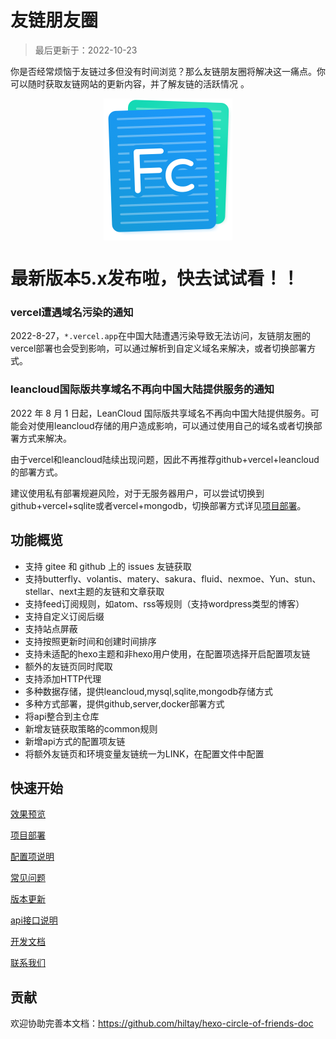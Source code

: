 # 友链朋友圈

> 最后更新于：2022-10-23

你是否经常烦恼于友链过多但没有时间浏览？那么友链朋友圈将解决这一痛点。你可以随时获取友链网站的更新内容，并了解友链的活跃情况 。

<div class="fc"><img src="./fcircle.png" alt="fcircle" /></div>
<style>
.fc{
display: flex;
align-items: center;
justify-content: center;
}
</style>


# 最新版本5.x发布啦，快去试试看！！

### vercel遭遇域名污染的通知

2022-8-27，`*.vercel.app`在中国大陆遭遇污染导致无法访问，友链朋友圈的vercel部署也会受到影响，可以通过解析到自定义域名来解决，或者切换部署方式。

### leancloud国际版共享域名不再向中国大陆提供服务的通知

2022 年 8 月 1 日起，LeanCloud 国际版共享域名不再向中国大陆提供服务。可能会对使用leancloud存储的用户造成影响，可以通过使用自己的域名或者切换部署方式来解决。



由于vercel和leancloud陆续出现问题，因此不再推荐github+vercel+leancloud的部署方式。

建议使用私有部署规避风险，对于无服务器用户，可以尝试切换到github+vercel+sqlite或者vercel+mongodb，切换部署方式详见[项目部署](deploy.md)。



## 功能概览

- 支持 gitee 和 github 上的 issues 友链获取
- 支持butterfly、volantis、matery、sakura、fluid、nexmoe、Yun、stun、stellar、next主题的友链和文章获取
- 支持feed订阅规则，如atom、rss等规则（支持wordpress类型的博客）
- 支持自定义订阅后缀
- 支持站点屏蔽
- 支持按照更新时间和创建时间排序
- 支持未适配的hexo主题和非hexo用户使用，在配置项选择开启配置项友链
- 额外的友链页同时爬取
- 支持添加HTTP代理
- 多种数据存储，提供leancloud,mysql,sqlite,mongodb存储方式
- 多种方式部署，提供github,server,docker部署方式
- 将api整合到主仓库
- 新增友链获取策略的common规则
- 新增api方式的配置项友链
- 将额外友链页和环境变量友链统一为LINK，在配置文件中配置

## 快速开始

[效果预览](preview.md)

[项目部署](deploy.md)

[配置项说明](settings.md)

[常见问题](problems.md)

[版本更新](update.md)

[api接口说明](apidoc.md)

[开发文档](developmentdoc.md)

[联系我们](contactus.md)

## 贡献

欢迎协助完善本文档：https://github.com/hiltay/hexo-circle-of-friends-doc
